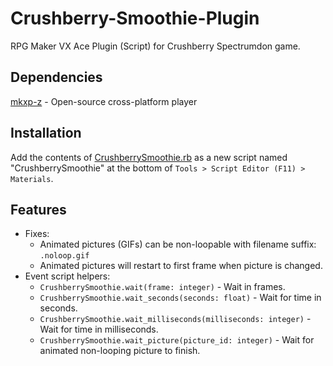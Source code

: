 # Crushberry-Smoothie-Plugin

RPG Maker VX Ace Plugin (Script) for Crushberry Spectrumdon game.

## Dependencies

[mkxp-z](https://github.com/mkxp-z/mkxp-z) - Open-source cross-platform player

## Installation

Add the contents of [CrushberrySmoothie.rb](main/CrushberrySmoothie.rb) as a new script named "CrushberrySmoothie" at the bottom of `Tools > Script Editor (F11) > Materials`.

## Features

-   Fixes:
    -   Animated pictures (GIFs) can be non-loopable with filename suffix: `.noloop.gif`
    -   Animated pictures will restart to first frame when picture is changed.
-   Event script helpers:
    -   `CrushberrySmoothie.wait(frame: integer)` - Wait in frames.
    -   `CrushberrySmoothie.wait_seconds(seconds: float)` - Wait for time in seconds.
    -   `CrushberrySmoothie.wait_milliseconds(milliseconds: integer)` - Wait for time in milliseconds.
    -   `CrushberrySmoothie.wait_picture(picture_id: integer)` - Wait for animated non-looping picture to finish.
